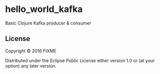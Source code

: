 # hello_world_kafka

Basic Clojure Kafka producer & consumer 

## License

Copyright © 2016 FIXME

Distributed under the Eclipse Public License either version 1.0 or (at
your option) any later version.
